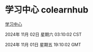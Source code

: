 # 学习中心 colearnhub
[学习中心](http://219.139.197.74:56308/colearnhub/)

2024年 11月 02日 星期六 03:10:02 CST

2024年 11月 01日 星期五 19:10:02 GMT
